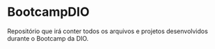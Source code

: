 # BootcampDIO
Repositório que irá conter todos os arquivos e projetos desenvolvidos durante o Bootcamp da DIO.
